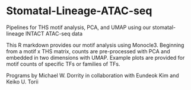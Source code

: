 # Stomatal-Lineage-ATAC-seq
Pipelines for THS motif analysis, PCA, and UMAP using our stomatal-lineage INTACT ATAC-seq data

This R markdown provides our motif analysis using Monocle3. Beginning from a motif x THS matrix, counts are pre-processed with PCA and embedded in two dimensions with UMAP. Example plots are provided for motif counts of specific TFs or families of TFs.

Programs by Michael W. Dorrity in collaboration with Eundeok Kim and Keiko U. Torii
